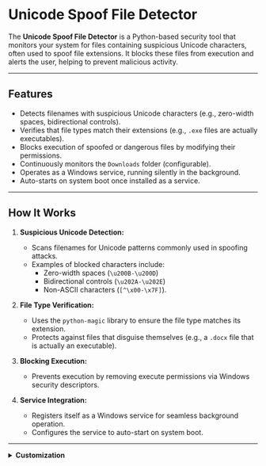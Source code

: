 # Unicode Spoof File Detector

The **Unicode Spoof File Detector** is a Python-based security tool that monitors your system for files containing suspicious Unicode characters, often used to spoof file extensions. It blocks these files from execution and alerts the user, helping to prevent malicious activity.

---

## Features
- Detects filenames with suspicious Unicode characters (e.g., zero-width spaces, bidirectional controls).
- Verifies that file types match their extensions (e.g., `.exe` files are actually executables).
- Blocks execution of spoofed or dangerous files by modifying their permissions.
- Continuously monitors the `Downloads` folder (configurable).
- Operates as a Windows service, running silently in the background.
- Auto-starts on system boot once installed as a service.

---

## How It Works
1. **Suspicious Unicode Detection:**
   - Scans filenames for Unicode patterns commonly used in spoofing attacks.
   - Examples of blocked characters include:
     - Zero-width spaces (`\u200B-\u200D`)
     - Bidirectional controls (`\u202A-\u202E`)
     - Non-ASCII characters (`[^\x00-\x7F]`).

2. **File Type Verification:**
   - Uses the `python-magic` library to ensure the file type matches its extension.
   - Protects against files that disguise themselves (e.g., a `.docx` file that is actually an executable).

3. **Blocking Execution:**
   - Prevents execution by removing execute permissions via Windows security descriptors.

4. **Service Integration:**
   - Registers itself as a Windows service for seamless background operation.
   - Configures the service to auto-start on system boot.

---

<details>
<summary><strong>Customization</strong></summary>

### Change the Monitored Directory
By default, the tool monitors the `Downloads` folder. To monitor additional or different directories:
1. Open the `unicode-spoof-detector.py` file.
2. Locate the `self.download_folder` variable in the `UnicodeSpoofDetector` class.
3. Modify it to include the path of your desired directory:
   ```python
   self.download_folder = os.path.expanduser('~\\Desktop')
   
<details>
<summary><strong>Prerequisites</strong></summary>

### Python Requirements
1. **Python 3.8 or later** installed on your system.
2. Install the required Python libraries:
   ```bash
   pip install pywin32 python-magic
   
